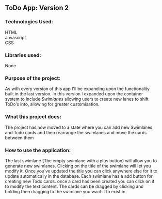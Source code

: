 ## **ToDo App: Version 2**

### **Technologies Used:**
HTML  
Javascript  
CSS

### **Libraries used:**
None

### **Purpose of the project:**
As with every version of this app I'll be expanding upon the functionality built in the last version. In this version I expanded upon the container system to include *Swimlanes* allowing users to create new lanes to shift ToDo's into, allowing for greater customisation.  

### **What this project does:**
The project has now moved to a state where you can add new Swimlanes and Todo cards and then rearrange the swimlanes and move the cards between them 

### **How to use the application:**
The last swimlane (The empty swimlane with a plus button) will allow you to generate new swimlanes. Clicking on the title of the swimlane will let you modify it. Once you've updated the title you can click anywhere else for it to update automatically in the database.
Each swimlane has a add button for creating new Todo cards. once a card has been created you can click on it to modify the text content. The cards can be dragged by clicking and holding then dragging to the swimlane you want it to exist in. 